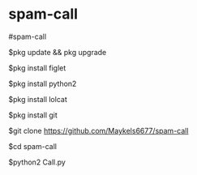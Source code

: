# spam-call
#spam-call

$pkg update && pkg upgrade

$pkg install figlet

$pkg install python2

$pkg install lolcat

$pkg install git

$git clone https://github.com/Maykels6677/spam-call

$cd spam-call

$python2 Call.py
